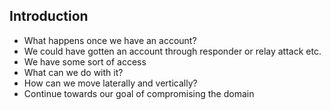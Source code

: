 ##  Introduction
- What happens once we have an account?
- We could have gotten an account through responder or relay attack etc.
- We have some sort of access
- What can we do with it?
- How can we move laterally and vertically?
- Continue towards our goal of compromising the domain
